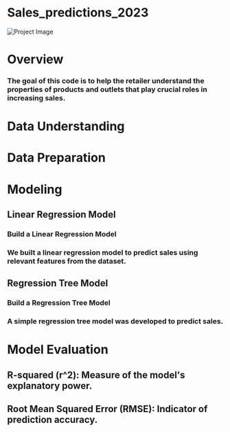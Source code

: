 # Sales_predictions_2023
![Project Image](https://github.com/souadkhailia/sales_predictions_2023/blob/main/Supermarket-data-1200x628.jpg?raw=true)
# Overview
### The goal of this code is to help the retailer understand the properties of products and outlets that play crucial roles in increasing sales.
# Data Understanding
# Data Preparation
# Modeling
## Linear Regression Model
### Build a Linear Regression Model
### We built a linear regression model to predict sales using relevant features from the dataset.
## Regression Tree Model
### Build a Regression Tree Model
### A simple regression tree model was developed to predict sales.
# Model Evaluation
## R-squared (r^2): Measure of the model's explanatory power.
## Root Mean Squared Error (RMSE): Indicator of prediction accuracy.
